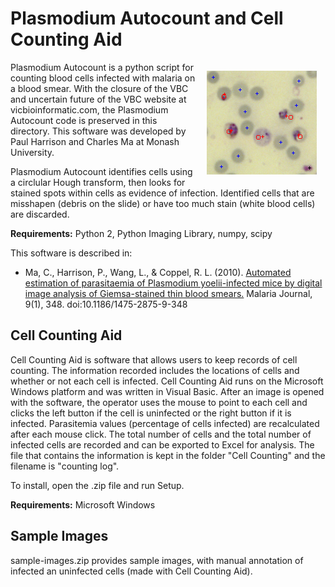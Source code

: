 Plasmodium Autocount and Cell Counting Aid
===

<div style="float: right; margin: 1em">
<img src="autocount-output-sample.png"/>
</div>

Plasmodium Autocount is a python script for counting blood cells infected with malaria on a blood smear. With the closure of the VBC and uncertain future of the VBC website at vicbioinformatic.com, the Plasmodium Autocount code is preserved in this directory. This software was developed by Paul Harrison and Charles Ma at Monash University.

Plasmodium Autocount identifies cells using a circlular Hough transform, then looks for stained spots within cells as evidence of infection. Identified cells that are misshapen (debris on the slide) or have too much stain (white blood cells) are discarded.

**Requirements:** Python 2, Python Imaging Library, numpy, scipy

This software is described in:

* Ma, C., Harrison, P., Wang, L., & Coppel, R. L. (2010). [Automated estimation of parasitaemia of Plasmodium yoelii-infected mice by digital image analysis of Giemsa-stained thin blood smears.](http://www.malariajournal.com/content/9/1/348) Malaria Journal, 9(1), 348. doi:10.1186/1475-2875-9-348



Cell Counting Aid
---

Cell Counting Aid is software that allows users to keep records of cell counting. The information recorded includes the locations of cells and whether or not each cell is infected. Cell Counting Aid runs on the Microsoft Windows platform and was written in Visual Basic. After an image is opened with the software, the operator uses the mouse to point to each cell and clicks the left button if the cell is uninfected or the right button if it is infected. Parasitemia values (percentage of cells infected) are recalculated after each mouse click. The total number of cells and the total number of infected cells are recorded and can be exported to Excel for analysis. The file that contains the information is kept in the folder "Cell Counting" and the filename is "counting log".

To install, open the .zip file and run Setup.

**Requirements:** Microsoft Windows



Sample Images
---

sample-images.zip provides sample images, with manual annotation of infected an uninfected cells (made with Cell Counting Aid).
